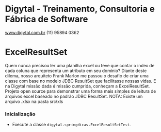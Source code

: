 # Digytal - Treinamento, Consultoria e Fábrica de Software
www.digytal.com.br
(11) 95894 0362

# ExcelResultSet
Quem nunca precisou ler uma planilha excel ou teve que contar o index de cada coluna que representa um atributo em seu domínio?
Diante deste dilema, nosso arquiteto Frank Marlon me passou o desafio de criar uma classe com base no modelo JDBC ResultSet que facilitasse nossas vidas. E na Digytal missão dada é missão cumprida, conheçam a ExcelResultSet.
Projeto open source para demonstrar uma forma mais simples de leitura de arquivos excel baseado no padrão JDBC ResultSet.
NOTA: Existe um arquivo .xlsx na pasta src\xls  

### Inicialização

- Execute a classe `digytal.springdicas.ExcelResultSetTest`.



